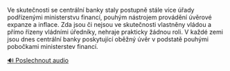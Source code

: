 
Ve skutečnosti se centrální banky staly postupně stále více úřady podřízenými ministerstvu financí, pouhým nástrojem provádění úvěrové expanze a inflace. Zda jsou či nejsou ve skutečnosti vlastněny vládou a přímo řízeny vládními úředníky, nehraje prakticky žádnou roli. V každé zemi jsou dnes centrální banky poskytující oběžný úvěr v podstatě pouhými pobočkami ministerstev financí.

[🔊 Poslechnout audio](/data/7-paragraphs/audio/chapter_84/para_008-Ve-skutenosti-se-centrln-banky-staly-postupn-s.mp3)
